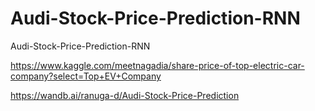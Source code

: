 # Audi-Stock-Price-Prediction-RNN
Audi-Stock-Price-Prediction-RNN

https://www.kaggle.com/meetnagadia/share-price-of-top-electric-car-company?select=Top+EV+Company

https://wandb.ai/ranuga-d/Audi-Stock-Price-Prediction
